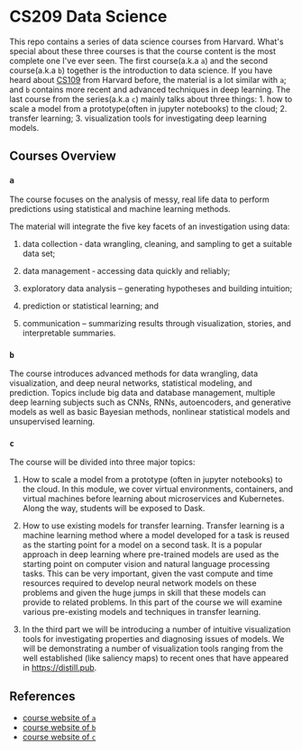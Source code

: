 # CS209 Data Science

This repo contains a series of data science courses from Harvard. What's special about these three courses is that the course content is the most complete one I've ever seen. The first course(a.k.a `a`) and the second course(a.k.a `b`) together is the introduction to data science. If you have heard about [CS109](https://github.com/cyyeh/cs109-data-science) from Harvard before, the material is a lot similar with `a`; and `b` contains more recent and advanced techniques in deep learning. The last course from the series(a.k.a `c`) mainly talks about three things: 1. how to scale a model from a prototype(often in jupyter notebooks) to the cloud; 2. transfer learning; 3. visualization tools for investigating deep learning models.

## Courses Overview

### `a`

The course focuses on the analysis of messy, real life data to perform predictions using statistical and machine learning methods.

The material will integrate the five key facets of an investigation using data:

1. data collection ‐ data wrangling, cleaning, and sampling to get a suitable data set;

2. data management ‐ accessing data quickly and reliably;

3. exploratory data analysis – generating hypotheses and building intuition;

4. prediction or statistical learning; and

5. communication – summarizing results through visualization, stories, and interpretable summaries.

### `b`

The course introduces advanced methods for data wrangling, data visualization, and deep neural networks, statistical modeling, and prediction. Topics include big data and database management,  multiple deep learning subjects such as CNNs, RNNs, autoencoders, and generative models as well as basic Bayesian methods, nonlinear statistical models and unsupervised learning.

### `c`

The course will be divided into three major topics:

1. How to scale a model from a prototype (often in jupyter notebooks) to the cloud. In this module, we cover virtual environments, containers, and virtual machines before learning about microservices and Kubernetes. Along the way, students will be exposed to Dask.

2. How to use existing models for transfer learning. Transfer learning is a machine learning method where a model developed for a task is reused as the starting point for a model on a second task. It is a popular approach in deep learning where pre-trained models are used as the starting point on computer vision and natural language processing tasks. This can be very important, given the vast compute and time resources required to develop neural network models on these problems and given the huge jumps in skill that these models can provide to related problems. In this part of the course we will examine various pre-existing models and techniques in transfer learning.

3. In the third part we will be introducing a number of intuitive visualization tools for investigating properties and diagnosing issues of models. We will be demonstrating a number of visualization tools ranging from the well established (like saliency maps) to recent ones that have appeared in https://distill.pub.

## References

- [course website of `a`](https://harvard-iacs.github.io/2019-CS109A/pages/syllabus.html)
- [course website of `b`](https://harvard-iacs.github.io/2019-CS109B/pages/syllabus.html)
- [course website of `c`]()